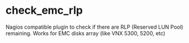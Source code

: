# check_emc_rlp
Nagios compatible plugin to check if there are RLP (Reserved LUN Pool) remaining. Works for EMC disks array (like VNX 5300, 5200, etc)
